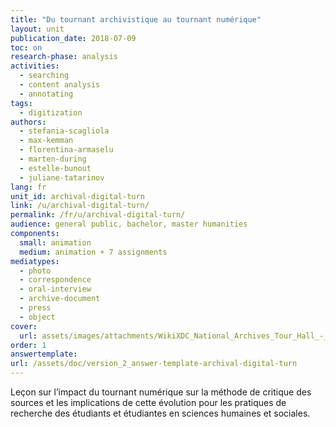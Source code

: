 ```yaml
---
title: "Du tournant archivistique au tournant numérique"
layout: unit
publication_date: 2018-07-09
toc: on
research-phase: analysis 
activities:
  - searching
  - content analysis
  - annotating
tags:
  - digitization
authors: 
  - stefania-scagliola
  - max-kemman
  - florentina-armaselu
  - marten-during
  - estelle-bunout
  - juliane-tatarinov
lang: fr
unit_id: archival-digital-turn
link: /u/archival-digital-turn/
permalink: /fr/u/archival-digital-turn/
audience: general public, bachelor, master humanities
components:
  small: animation
  medium: animation + 7 assignments
mediatypes: 
  - photo
  - correspondence
  - oral-interview
  - archive-document
  - press
  - object
cover:
  url: assets/images/attachments/WikiXDC_National_Archives_Tour_Hall_-_Stierch.jpg
order: 1
answertemplate:
url: /assets/doc/version_2_answer-template-archival-digital-turn
---
```


Leçon sur l’impact du tournant numérique sur la méthode de critique des sources et les implications de cette évolution pour les pratiques de recherche des étudiants et étudiantes en sciences humaines et sociales.


<!-- more -->
